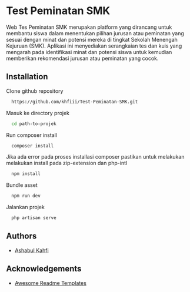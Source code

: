 
# Test Peminatan SMK

Web Tes Peminatan SMK merupakan platform yang dirancang untuk membantu siswa dalam menentukan pilihan jurusan atau peminatan yang sesuai dengan minat dan potensi mereka di tingkat Sekolah Menengah Kejuruan (SMK). Aplikasi ini menyediakan serangkaian tes dan kuis yang mengarah pada identifikasi minat dan potensi siswa untuk kemudian memberikan rekomendasi jurusan atau peminatan yang cocok.

## Installation

Clone github repository

```bash
  https://github.com/khfiii/Test-Peminatan-SMK.git
```


Masuk ke directory projek

```bash
  cd path-to-projek 
```

Run composer install 

```bash
  composer install
```

Jika ada error pada proses installasi composer pastikan untuk melakukan melakukan install pada zip-extension dan php-intl 

```bash
  npm install 
```

Bundle asset 

```bash
  npm run dev
```

Jalankan projek

```bash
  php artisan serve
```


    

## Authors

- [Ashabul Kahfi](https://www.github.com/khfiii)


## Acknowledgements

 - [Awesome Readme Templates](https://awesomeopensource.com/project/elangosundar/awesome-README-templates)


